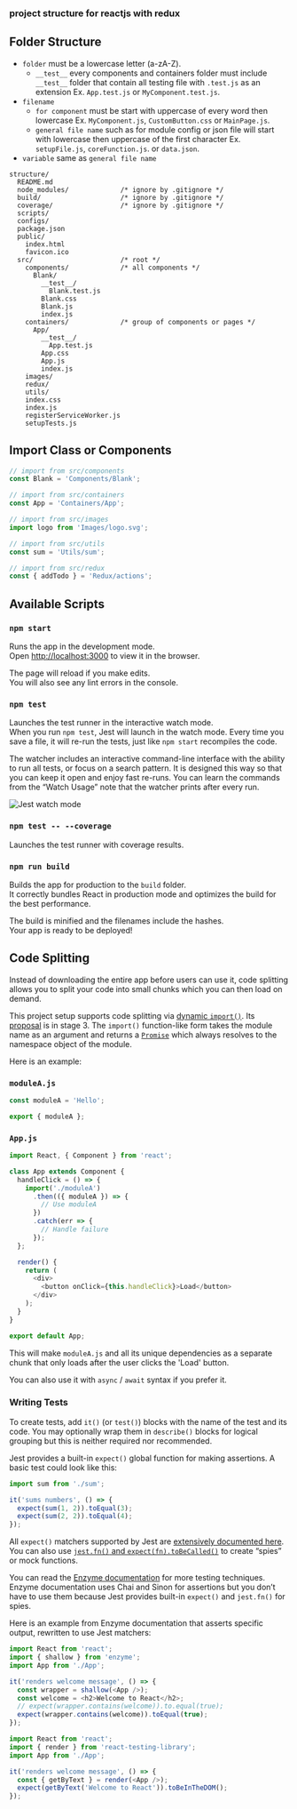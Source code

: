 ### project structure for reactjs with redux

## Folder Structure

* `folder` must be a lowercase letter (a-zA-Z).
  * `__test__` every components and containers folder must include `__test__` folder that contain all testing file with `.test.js` as an extension Ex. `App.test.js` or `MyComponent.test.js`.
* `filename`
  * `for component` must be start with uppercase of every word then lowercase Ex. `MyComponent.js`, `CustomButton.css` or `MainPage.js`.
  * `general file name` such as for module config or json file will start with lowercase then uppercase of the first character Ex. `setupFile.js`, `coreFunction.js`. or `data.json`.
* `variable` same as `general file name`

```
structure/
  README.md
  node_modules/             /* ignore by .gitignore */
  build/                    /* ignore by .gitignore */
  coverage/                 /* ignore by .gitignore */
  scripts/
  configs/
  package.json
  public/
    index.html
    favicon.ico
  src/                      /* root */
    components/             /* all components */
      Blank/
        __test__/
          Blank.test.js
        Blank.css
        Blank.js
        index.js
    containers/             /* group of components or pages */
      App/
        __test__/
          App.test.js
        App.css
        App.js
        index.js
    images/
    redux/
    utils/
    index.css
    index.js
    registerServiceWorker.js
    setupTests.js
```

## Import Class or Components

```js
// import from src/components
const Blank = 'Components/Blank';

// import from src/containers
const App = 'Containers/App';

// import from src/images
import logo from 'Images/logo.svg';

// import from src/utils
const sum = 'Utils/sum';

// import from src/redux
const { addTodo } = 'Redux/actions';
```

## Available Scripts

### `npm start`

Runs the app in the development mode.<br>
Open [http://localhost:3000](http://localhost:3000) to view it in the browser.

The page will reload if you make edits.<br>
You will also see any lint errors in the console.

### `npm test`

Launches the test runner in the interactive watch mode.<br>
When you run `npm test`, Jest will launch in the watch mode. Every time you save a file, it will re-run the tests, just like `npm start` recompiles the code.

The watcher includes an interactive command-line interface with the ability to run all tests, or focus on a search pattern. It is designed this way so that you can keep it open and enjoy fast re-runs. You can learn the commands from the “Watch Usage” note that the watcher prints after every run.

![Jest watch mode](http://facebook.github.io/jest/img/blog/15-watch.gif)

### `npm test -- --coverage`

Launches the test runner with coverage results.

### `npm run build`

Builds the app for production to the `build` folder.<br>
It correctly bundles React in production mode and optimizes the build for the best performance.

The build is minified and the filenames include the hashes.<br>
Your app is ready to be deployed!

## Code Splitting

Instead of downloading the entire app before users can use it, code splitting allows you to split your code into small chunks which you can then load on demand.

This project setup supports code splitting via [dynamic `import()`](http://2ality.com/2017/01/import-operator.html#loading-code-on-demand). Its [proposal](https://github.com/tc39/proposal-dynamic-import) is in stage 3. The `import()` function-like form takes the module name as an argument and returns a [`Promise`](https://developer.mozilla.org/en-US/docs/Web/JavaScript/Reference/Global_Objects/Promise) which always resolves to the namespace object of the module.

Here is an example:

### `moduleA.js`

```js
const moduleA = 'Hello';

export { moduleA };
```
### `App.js`

```js
import React, { Component } from 'react';

class App extends Component {
  handleClick = () => {
    import('./moduleA')
      .then(({ moduleA }) => {
        // Use moduleA
      })
      .catch(err => {
        // Handle failure
      });
  };

  render() {
    return (
      <div>
        <button onClick={this.handleClick}>Load</button>
      </div>
    );
  }
}

export default App;
```

This will make `moduleA.js` and all its unique dependencies as a separate chunk that only loads after the user clicks the 'Load' button.

You can also use it with `async` / `await` syntax if you prefer it.

### Writing Tests

To create tests, add `it()` (or `test()`) blocks with the name of the test and its code. You may optionally wrap them in `describe()` blocks for logical grouping but this is neither required nor recommended.

Jest provides a built-in `expect()` global function for making assertions. A basic test could look like this:

```js
import sum from './sum';

it('sums numbers', () => {
  expect(sum(1, 2)).toEqual(3);
  expect(sum(2, 2)).toEqual(4);
});
```

All `expect()` matchers supported by Jest are [extensively documented here](https://facebook.github.io/jest/docs/en/expect.html#content).<br>
You can also use [`jest.fn()` and `expect(fn).toBeCalled()`](https://facebook.github.io/jest/docs/en/expect.html#tohavebeencalled) to create “spies” or mock functions.

You can read the [Enzyme documentation](http://airbnb.io/enzyme/) for more testing techniques. Enzyme documentation uses Chai and Sinon for assertions but you don’t have to use them because Jest provides built-in `expect()` and `jest.fn()` for spies.

Here is an example from Enzyme documentation that asserts specific output, rewritten to use Jest matchers:

```js
import React from 'react';
import { shallow } from 'enzyme';
import App from './App';

it('renders welcome message', () => {
  const wrapper = shallow(<App />);
  const welcome = <h2>Welcome to React</h2>;
  // expect(wrapper.contains(welcome)).to.equal(true);
  expect(wrapper.contains(welcome)).toEqual(true);
});
```

```js
import React from 'react';
import { render } from 'react-testing-library';
import App from './App';

it('renders welcome message', () => {
  const { getByText } = render(<App />);
  expect(getByText('Welcome to React')).toBeInTheDOM();
});
```
